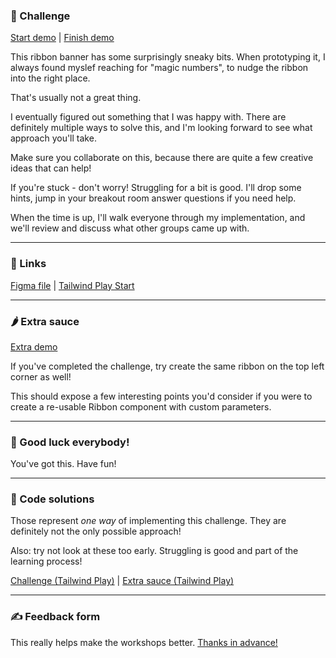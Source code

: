 ### 🎯 Challenge

[Start demo](/challenges/ribbon/start) | [Finish demo](/solutions/ribbon)

This ribbon banner has some surprisingly sneaky bits. When prototyping it, I always found myslef reaching for "magic numbers", to nudge the ribbon into the right place.

That's usually not a great thing.

I eventually figured out something that I was happy with. There are definitely multiple ways to solve this, and I'm looking forward to see what approach you'll take.

Make sure you collaborate on this, because there are quite a few creative ideas that can help!

If you're stuck - don't worry! Struggling for a bit is good. I'll drop some hints, jump in your breakout room answer questions if you need help.

When the time is up, I'll walk everyone through my implementation, and we'll review and discuss what other groups came up with.

---

### 🔗 Links

[Figma file](https://www.figma.com/file/GyY3xq90qabr0DXDKSDtsO/Pro-Tailwind-Workshop---Advanced-Tailwind-CSS-Gymnastics?node-id=0%3A1) | [Tailwind Play Start](https://play.tailwindcss.com/tDVqzSb6z3)

---

### 🌶 Extra sauce

[Extra demo](/solutions/ribbon/extra)

If you've completed the challenge, try create the same ribbon on the top left corner as well!

This should expose a few interesting points you'd consider if you were to create a re-usable Ribbon component with custom parameters.

---

### 🤞 Good luck everybody!

You've got this. Have fun!

---

### 🙈 Code solutions

Those represent _one way_ of implementing this challenge. They are definitely not the only possible approach!

Also: try not look at these too early. Struggling is good and part of the learning process!

[Challenge (Tailwind Play)](https://play.tailwindcss.com/kWPtETBRa6) | [Extra sauce (Tailwind Play)](https://play.tailwindcss.com/njxuJngBjj)

---

### ✍️ Feedback form

This really helps make the workshops better. [Thanks in advance!](https://docs.google.com/forms/d/e/1FAIpQLSfSSZbUOp67fZbXWuHxkJmGZw0wcx6uxkJI_kFzQvBiJ-Fhgg/viewform?usp=pp_url&entry.1747016377=Tailwind+CSS+Gymnastics&entry.305553560=Ribbon+challenge)

